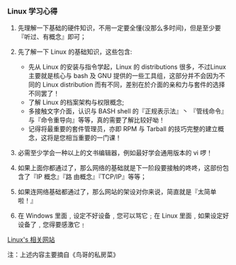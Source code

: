 ### Linux 学习心得
1. 先理解一下基础的硬件知识，不用一定要全懂(没那么多时间)，但是至少要『听过、有概念』即可；

2. 先了解一下 Linux 的基础知识，这些包含:
    * 先从 Linux 的安装与指令学起，Linux 的 distributions 很多，不过Linux 主要就是核心与 bash 及 GNU 提供的一些工具组，这部分并不会因为不同的 Linux distribution 而有不同，差别在於介面的亲和力与套件的选择不同罢了！
    * 了解 Linux 的档案架构与权限概念;
    * 多接触文字介面，认识与 BASH shell 的『正规表示法』丶 『管线命令』与『命令重导向』等等，真的需要了解比较好呦！
    * 记得将最重要的套件管理员，亦即 RPM 与 Tarball 的技巧完整的建立概念，这将是您相当重要的一门课！

3. 必需至少学会一种以上的文书编辑器，例如最好学会通用版本的 vi 啰！

4. 如果上面你都通过了，那么网络的基础就是下一阶段要接触的咚咚，这部份包含了『IP 概念』『路 由概念』『TCP/IP』等等；

6. 如果连网络基础都通过了，那么网站的架设对你来说，简直就是『太简单啦！』

7. 在 Windows 里面﹐设定不好设备﹐您可以骂它﹔在 Linux 里面﹐如果设定好设备了﹐您得要感激它﹗


[Linux's 相关网站](https://github.com/dingdalei/Linux/wiki/Linux's-%E7%9B%B8%E5%85%B3%E7%BD%91%E7%AB%99)

注：上述内容主要摘自《鸟哥的私房菜》
